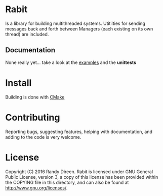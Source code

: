 Rabit
=====

Is a library for building multithreaded systems. Utitilties for sending messages back and forth between Managers (each existing on its own thread) are included. 

Documentation
-------------

None really yet... take a look at the [examples](examples/README.md) and the **unittests**


	
Install
=======

Building is done with [CMake](https://cmake.org/)

Contributing
============
Reporting bugs, suggesting features, helping with documentation, and adding to the code is very welcome. 

License
=======

Copyright (C) 2016  Randy Direen.
Rabit is licensed under GNU General Public License, version 3, a copy of this license has been provided within the COPYING file in this directory, and can also be found at <http://www.gnu.org/licenses/>.
 
